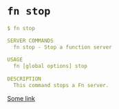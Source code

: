 # `fn stop`

```yaml
$ fn stop

SERVER COMMANDS
  fn stop - Stop a function server
    
USAGE
  fn [global options] stop 
    
DESCRIPTION
  This command stops a Fn server.
```

[Some link](#)

